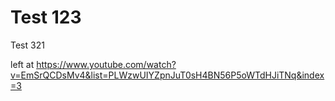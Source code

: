 # Test 123

Test 321


left at https://www.youtube.com/watch?v=EmSrQCDsMv4&list=PLWzwUIYZpnJuT0sH4BN56P5oWTdHJiTNq&index=3
